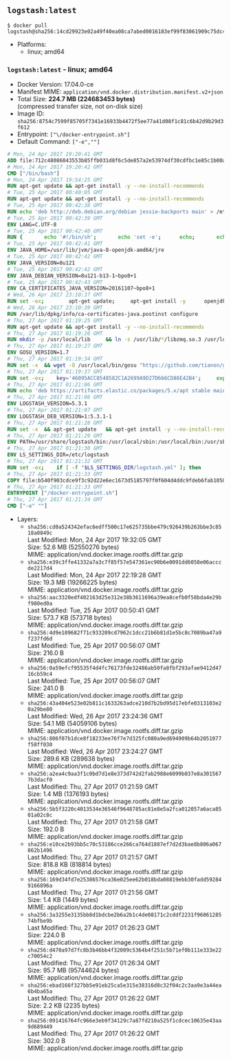 ## `logstash:latest`

```console
$ docker pull logstash@sha256:14cd29923e02a49f40ea08ca7abed0016183ef99f83061909c75dc4afc308846
```

-	Platforms:
	-	linux; amd64

### `logstash:latest` - linux; amd64

-	Docker Version: 17.04.0-ce
-	Manifest MIME: `application/vnd.docker.distribution.manifest.v2+json`
-	Total Size: **224.7 MB (224683453 bytes)**  
	(compressed transfer size, not on-disk size)
-	Image ID: `sha256:8754c7599f85705f7341e16933b4472f5ee77a41d08f1c81c6b42d9b29d3f612`
-	Entrypoint: `["\/docker-entrypoint.sh"]`
-	Default Command: `["-e",""]`

```dockerfile
# Mon, 24 Apr 2017 19:20:41 GMT
ADD file:712c48086043553b85ffb031d8f6c5de857a2e53974df30cdfbc1e85c1b00a25 in / 
# Mon, 24 Apr 2017 19:20:42 GMT
CMD ["/bin/bash"]
# Mon, 24 Apr 2017 19:54:25 GMT
RUN apt-get update && apt-get install -y --no-install-recommends 		ca-certificates 		curl 		wget 	&& rm -rf /var/lib/apt/lists/*
# Tue, 25 Apr 2017 00:40:05 GMT
RUN apt-get update && apt-get install -y --no-install-recommends 		bzip2 		unzip 		xz-utils 	&& rm -rf /var/lib/apt/lists/*
# Tue, 25 Apr 2017 00:42:38 GMT
RUN echo 'deb http://deb.debian.org/debian jessie-backports main' > /etc/apt/sources.list.d/jessie-backports.list
# Tue, 25 Apr 2017 00:42:39 GMT
ENV LANG=C.UTF-8
# Tue, 25 Apr 2017 00:42:40 GMT
RUN { 		echo '#!/bin/sh'; 		echo 'set -e'; 		echo; 		echo 'dirname "$(dirname "$(readlink -f "$(which javac || which java)")")"'; 	} > /usr/local/bin/docker-java-home 	&& chmod +x /usr/local/bin/docker-java-home
# Tue, 25 Apr 2017 00:42:41 GMT
ENV JAVA_HOME=/usr/lib/jvm/java-8-openjdk-amd64/jre
# Tue, 25 Apr 2017 00:42:42 GMT
ENV JAVA_VERSION=8u121
# Tue, 25 Apr 2017 00:42:42 GMT
ENV JAVA_DEBIAN_VERSION=8u121-b13-1~bpo8+1
# Tue, 25 Apr 2017 00:42:43 GMT
ENV CA_CERTIFICATES_JAVA_VERSION=20161107~bpo8+1
# Wed, 26 Apr 2017 23:10:37 GMT
RUN set -ex; 		apt-get update; 	apt-get install -y 		openjdk-8-jre-headless="$JAVA_DEBIAN_VERSION" 		ca-certificates-java="$CA_CERTIFICATES_JAVA_VERSION" 	; 	rm -rf /var/lib/apt/lists/*; 		[ "$JAVA_HOME" = "$(docker-java-home)" ]; 		update-alternatives --get-selections | awk -v home="$JAVA_HOME" 'index($3, home) == 1 { $2 = "manual"; print | "update-alternatives --set-selections" }'; 	update-alternatives --query java | grep -q 'Status: manual'
# Wed, 26 Apr 2017 23:10:39 GMT
RUN /var/lib/dpkg/info/ca-certificates-java.postinst configure
# Thu, 27 Apr 2017 01:19:25 GMT
RUN apt-get update && apt-get install -y --no-install-recommends 		apt-transport-https 		libzmq3 	&& rm -rf /var/lib/apt/lists/*
# Thu, 27 Apr 2017 01:19:26 GMT
RUN mkdir -p /usr/local/lib 	&& ln -s /usr/lib/*/libzmq.so.3 /usr/local/lib/libzmq.so
# Thu, 27 Apr 2017 01:19:27 GMT
ENV GOSU_VERSION=1.7
# Thu, 27 Apr 2017 01:19:34 GMT
RUN set -x 	&& wget -O /usr/local/bin/gosu "https://github.com/tianon/gosu/releases/download/$GOSU_VERSION/gosu-$(dpkg --print-architecture)" 	&& wget -O /usr/local/bin/gosu.asc "https://github.com/tianon/gosu/releases/download/$GOSU_VERSION/gosu-$(dpkg --print-architecture).asc" 	&& export GNUPGHOME="$(mktemp -d)" 	&& gpg --keyserver ha.pool.sks-keyservers.net --recv-keys B42F6819007F00F88E364FD4036A9C25BF357DD4 	&& gpg --batch --verify /usr/local/bin/gosu.asc /usr/local/bin/gosu 	&& rm -r "$GNUPGHOME" /usr/local/bin/gosu.asc 	&& chmod +x /usr/local/bin/gosu 	&& gosu nobody true
# Thu, 27 Apr 2017 01:19:37 GMT
RUN set -ex; 	key='46095ACC8548582C1A2699A9D27D666CD88E42B4'; 	export GNUPGHOME="$(mktemp -d)"; 	gpg --keyserver ha.pool.sks-keyservers.net --recv-keys "$key"; 	gpg --export "$key" > /etc/apt/trusted.gpg.d/elastic.gpg; 	rm -r "$GNUPGHOME"; 	apt-key list
# Thu, 27 Apr 2017 01:21:06 GMT
RUN echo 'deb https://artifacts.elastic.co/packages/5.x/apt stable main' > /etc/apt/sources.list.d/logstash.list
# Thu, 27 Apr 2017 01:21:06 GMT
ENV LOGSTASH_VERSION=5.3.1
# Thu, 27 Apr 2017 01:21:07 GMT
ENV LOGSTASH_DEB_VERSION=1:5.3.1-1
# Thu, 27 Apr 2017 01:21:28 GMT
RUN set -x 	&& apt-get update 	&& apt-get install -y --no-install-recommends "logstash=$LOGSTASH_DEB_VERSION" 	&& rm -rf /var/lib/apt/lists/*
# Thu, 27 Apr 2017 01:21:29 GMT
ENV PATH=/usr/share/logstash/bin:/usr/local/sbin:/usr/local/bin:/usr/sbin:/usr/bin:/sbin:/bin
# Thu, 27 Apr 2017 01:21:30 GMT
ENV LS_SETTINGS_DIR=/etc/logstash
# Thu, 27 Apr 2017 01:21:32 GMT
RUN set -ex; 	if [ -f "$LS_SETTINGS_DIR/logstash.yml" ]; then 		sed -ri 's!^path\.config:!#&!g' "$LS_SETTINGS_DIR/logstash.yml"; 	fi; 	if [ -f "$LS_SETTINGS_DIR/log4j2.properties" ]; then 		cp "$LS_SETTINGS_DIR/log4j2.properties" "$LS_SETTINGS_DIR/log4j2.properties.dist"; 		truncate --size=0 "$LS_SETTINGS_DIR/log4j2.properties"; 	fi
# Thu, 27 Apr 2017 01:21:33 GMT
COPY file:b540f903cdce9f3c92d22e6ec1673d5185797f0f604d4ddc9fdeb6fab1050a8f in / 
# Thu, 27 Apr 2017 01:21:33 GMT
ENTRYPOINT ["/docker-entrypoint.sh"]
# Thu, 27 Apr 2017 01:21:34 GMT
CMD ["-e" ""]
```

-	Layers:
	-	`sha256:cd0a524342efac6edff500c17e625735bbe479c926439b263bbe3c8518a0849c`  
		Last Modified: Mon, 24 Apr 2017 19:32:05 GMT  
		Size: 52.6 MB (52550276 bytes)  
		MIME: application/vnd.docker.image.rootfs.diff.tar.gzip
	-	`sha256:e39c3ffe41332a7a3c7f85f57e547361ec90b6e0091dd6058e06acccde2217d4`  
		Last Modified: Mon, 24 Apr 2017 22:19:28 GMT  
		Size: 19.3 MB (19266225 bytes)  
		MIME: application/vnd.docker.image.rootfs.diff.tar.gzip
	-	`sha256:aac3320edf402163d25e312e38b3611696a39ea8cefb0f58bda4e29bf980ed0a`  
		Last Modified: Tue, 25 Apr 2017 00:50:41 GMT  
		Size: 573.7 KB (573718 bytes)  
		MIME: application/vnd.docker.image.rootfs.diff.tar.gzip
	-	`sha256:4d9e109682f71c933209cd7962c1dcc21b6b81d1e5bc8c7089ba47a9f237fd6d`  
		Last Modified: Tue, 25 Apr 2017 00:56:07 GMT  
		Size: 216.0 B  
		MIME: application/vnd.docker.image.rootfs.diff.tar.gzip
	-	`sha256:0a59efcf95535f4d4fc76173fde32486ab50fa8fbf293afae9412d4716cb59c4`  
		Last Modified: Tue, 25 Apr 2017 00:56:07 GMT  
		Size: 241.0 B  
		MIME: application/vnd.docker.image.rootfs.diff.tar.gzip
	-	`sha256:43a404e523e02b811c1633263adce210d7b2bd95d17ebfe0313103e20a29be80`  
		Last Modified: Wed, 26 Apr 2017 23:24:36 GMT  
		Size: 54.1 MB (54059106 bytes)  
		MIME: application/vnd.docker.image.rootfs.diff.tar.gzip
	-	`sha256:806f07b1dce8f18233ee76f7e7d325fc080a9ed694909b64b2051077f58ff030`  
		Last Modified: Wed, 26 Apr 2017 23:24:27 GMT  
		Size: 289.6 KB (289638 bytes)  
		MIME: application/vnd.docker.image.rootfs.diff.tar.gzip
	-	`sha256:a2ea4c9aa3f1c0bd7d1e8e373d742d2fab2988e6099b037e8a3015677b3dacf0`  
		Last Modified: Thu, 27 Apr 2017 01:21:59 GMT  
		Size: 1.4 MB (1376193 bytes)  
		MIME: application/vnd.docker.image.rootfs.diff.tar.gzip
	-	`sha256:5b5f3220c4013534e36546f9648785ac81e8e5a2fca012057a6aca8501a02c8c`  
		Last Modified: Thu, 27 Apr 2017 01:21:58 GMT  
		Size: 192.0 B  
		MIME: application/vnd.docker.image.rootfs.diff.tar.gzip
	-	`sha256:e10ce2b93bb5c70c53186cce266ca764d1887ef7d2d3bae8b806a067862b1496`  
		Last Modified: Thu, 27 Apr 2017 01:21:57 GMT  
		Size: 818.8 KB (818814 bytes)  
		MIME: application/vnd.docker.image.rootfs.diff.tar.gzip
	-	`sha256:169d34fd7e25386576ca36e025ee62b018bda08819ebb30fadd592849166896a`  
		Last Modified: Thu, 27 Apr 2017 01:21:56 GMT  
		Size: 1.4 KB (1449 bytes)  
		MIME: application/vnd.docker.image.rootfs.diff.tar.gzip
	-	`sha256:3a3255e3135bb8d1bdcbe2b6a2b1c4de08171c2cddf2231f9606128574bfbe9b`  
		Last Modified: Thu, 27 Apr 2017 01:26:23 GMT  
		Size: 224.0 B  
		MIME: application/vnd.docker.image.rootfs.diff.tar.gzip
	-	`sha256:d470a97d7fc8b3b46bb4f32009c5364b4f251c5b71ef0b111e333e22c70054c2`  
		Last Modified: Thu, 27 Apr 2017 01:26:34 GMT  
		Size: 95.7 MB (95744624 bytes)  
		MIME: application/vnd.docker.image.rootfs.diff.tar.gzip
	-	`sha256:ebad166f327bb5e91eb25ca5e315e38316d8c32f04c2c3aa9e3a44ea6b4ba65a`  
		Last Modified: Thu, 27 Apr 2017 01:26:22 GMT  
		Size: 2.2 KB (2235 bytes)  
		MIME: application/vnd.docker.image.rootfs.diff.tar.gzip
	-	`sha256:091416764fc966e3eb9f34129c7a87fd210a525f1cdcec10635e43aa9d689449`  
		Last Modified: Thu, 27 Apr 2017 01:26:22 GMT  
		Size: 302.0 B  
		MIME: application/vnd.docker.image.rootfs.diff.tar.gzip
